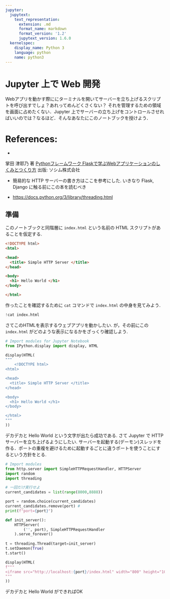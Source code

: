 ```yaml
---
jupyter:
  jupytext:
    text_representation:
      extension: .md
      format_name: markdown
      format_version: '1.2'
      jupytext_version: 1.6.0
  kernelspec:
    display_name: Python 3
    language: python
    name: python3
---
```


# Jupyter 上で Web 開発

Webアプリを動かす際ににターミナルを開いてサーバーを立ち上げるスクリプトを呼び出すでしょ？あれってめんどくさくない？ それを管理するための領域を画面に占めたくない．Jupyter 上でサーバーの立ち上げをコントロールさせればいいのでは？なるほど．そんなあなたにこのノートブックを授けよう．


# References:

- 
掌田 津耶乃 著 [Pythonフレームワーク
Flaskで学ぶWebアプリケーションのしくみとつくり方](https://www.socym.co.jp/book/1224) 出版: ソシム株式会社
  - 簡易的な HTTP サーバーの書き方はここを参考にした. いきなり Flask, Django に触る前にこの本を読むべき

- https://docs.python.org/3/library/threading.html


## 準備

<!-- #region -->
このノートブックと同階層に `index.html` という名前の HTML スクリプトがあることを仮定する.

```html
<!DOCTYPE html>
<html>

<head>
  <title> Simple HTTP Server </title>
</head>

<body>
  <h1> Hello World </h1>
</body>

</html>
```

作ったことを確認するために `cat` コマンドで `index.html` の中身を見てみよう.
<!-- #endregion -->

```python
!cat index.html
```

さてこのHTMLを表示するウェブアプリを動かしたい. が，その前にこの `index.html` がどのような表示になるかをざっくり確認しよう.

```python
# Import modules for Jupyter Notebook
from IPython.display import display, HTML
```

```python
display(HTML(
"""
    <!DOCTYPE html>
<html>

<head>
  <title> Simple HTTP Server </title>
</head>

<body>
  <h1> Hello World </h1>
</body>

</html>
"""
))

```

デカデカと Hello World という文字が出たら成功である. さて Jupyter で HTTP サーバーを立ち上げるようにしたい. サーバーを起動する(デーモン)スレッドを作る．ポートの重複を避けるために起動するごとに違うポートを使うことにするという方針をとる.

```python
# Import modules
from http.server import SimpleHTTPRequestHandler, HTTPServer
import random
import threading
```

```python
# 一回だけ実行せよ
current_candidates = list(range(8000,8888))
```

```python
port = random.choice(current_candidates)
current_candidates.remove(port) #
print(f"port={port}")

def init_server():
    HTTPServer(
        ('', port), SimpleHTTPRequestHandler
    ).serve_forever()
    
t = threading.Thread(target=init_server)
t.setDaemon(True)
t.start()

display(HTML(
f"""
<iframe src="http://localhost:{port}/index.html" width="800" height="100"></iframe>
"""
))
```

デカデカと Hello World ができればOK
